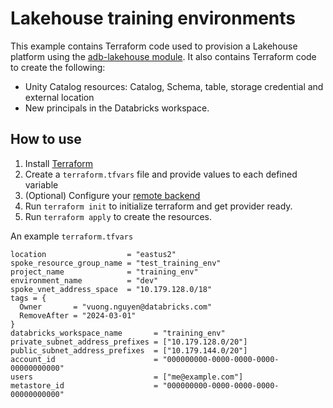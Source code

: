 # Lakehouse training environments

This example contains Terraform code used to provision a Lakehouse platform using the [adb-lakehouse module](https://github.com/databricks/terraform-databricks-examples/tree/main/modules/adb-lakehouse).
It also contains Terraform code to create the following:

* Unity Catalog resources: Catalog, Schema, table, storage credential and external location
* New principals in the Databricks workspace.

## How to use

1. Install [Terraform](https://developer.hashicorp.com/terraform/tutorials/aws-get-started/install-cli)
1. Create a `terraform.tfvars` file and provide values to each defined variable
1. (Optional) Configure your [remote backend](https://developer.hashicorp.com/terraform/language/settings/backends/azurerm)
1. Run `terraform init` to initialize terraform and get provider ready.
1. Run `terraform apply` to create the resources.

An example `terraform.tfvars`

```hcl
location                  = "eastus2"
spoke_resource_group_name = "test_training_env"
project_name              = "training_env"
environment_name          = "dev"
spoke_vnet_address_space  = "10.179.128.0/18"
tags = {
  Owner       = "vuong.nguyen@databricks.com"
  RemoveAfter = "2024-03-01"
}
databricks_workspace_name       = "training_env"
private_subnet_address_prefixes = ["10.179.128.0/20"]
public_subnet_address_prefixes  = ["10.179.144.0/20"]
account_id                      = "000000000-0000-0000-0000-00000000000"
users                           = ["me@example.com"]
metastore_id                    = "000000000-0000-0000-0000-00000000000"
```
